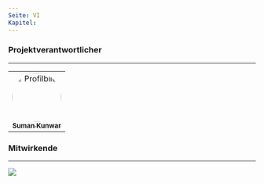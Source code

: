 ```yaml
---
Seite: VI
Kapitel: 
---
```


### Projektverantwortlicher
---

<table>
  <tr>
    <td align="center">
      <a href="https://github.com/sumn2u">
        <img src="https://avatars.githubusercontent.com/u/6531541?v=4" alt="Profilbild" style="border-radius: 50%; width: 100px; height: 100px;" />
        <br/>
        <sub><b>Suman Kunwar</b></sub>
      </a>
    </td>
  </tr>
</table>


### Mitwirkende
---

<a href="https://github.com/sumn2u/learn-javascript/graphs/contributors">
  <img src="https://contrib.rocks/image?repo=sumn2u/learn-javascript" />
</a>
